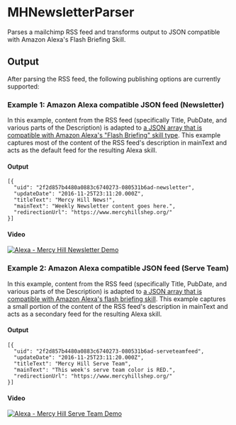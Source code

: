 # MHNewsletterParser
Parses a mailchimp RSS feed and transforms output to JSON compatible with Amazon Alexa's Flash Briefing Skill.

## Output

After parsing the RSS feed, the following publishing options are currently supported:

### Example 1: Amazon Alexa compatible JSON feed (Newsletter)

In this example, content from the RSS feed (specifically Title, PubDate, and various parts of the Description) is adapted to [a JSON array that is compatible with Amazon Alexa's "Flash Briefing" skill type](https://developer.amazon.com/public/solutions/alexa/alexa-skills-kit/docs/flash-briefing-skill-api-feed-reference#json-message-examples). This example captures most of the content of the RSS feed's description in mainText and acts as the default feed for the resulting Alexa skill.

#### Output

    [{
      "uid": "2f2d857b4480a0883c6740273-080531b6ad-newsletter",
      "updateDate": "2016-11-25T23:11:20.000Z",
      "titleText": "Mercy Hill News!",
      "mainText": "Weekly Newsletter content goes here.",
      "redirectionUrl": "https://www.mercyhillshep.org/"
    }]

#### Video

[![Alexa - Mercy Hill Newsletter Demo](http://img.youtube.com/vi/lIMXH-aarto/0.jpg)](http://www.youtube.com/watch?v=lIMXH-aarto "Click for YouTube Video: Alexa - Mercy Hill Newsletter Demo")

### Example 2: Amazon Alexa compatible JSON feed (Serve Team)

In this example, content from the RSS feed (specifically Title, PubDate, and various parts of the Description) is adapted to [a JSON array that is compatible with Amazon Alexa's flash briefing skill](https://developer.amazon.com/public/solutions/alexa/alexa-skills-kit/docs/flash-briefing-skill-api-feed-reference#json-message-examples). This example captures a small portion of the content of the RSS feed's description in mainText and acts as a secondary feed for the resulting Alexa skill.

#### Output

    [{
      "uid": "2f2d857b4480a0883c6740273-080531b6ad-serveteamfeed",
      "updateDate": "2016-11-25T23:11:20.000Z",
      "titleText": "Mercy Hill Serve Team",
      "mainText": "This week's serve team color is RED.",
      "redirectionUrl": "https://www.mercyhillshep.org/"
    }]

#### Video

[![Alexa - Mercy Hill Serve Team Demo](http://img.youtube.com/vi/lIRUHjR1VBI/0.jpg)](http://www.youtube.com/watch?v=lIRUHjR1VBI "Click for YouTube Video: Alexa - Mercy Hill Serve Team Demo")
